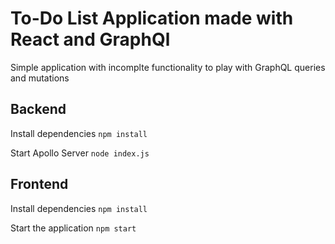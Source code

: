 # To-Do List Application made with React and GraphQl

Simple application with incomplte functionality to play with GraphQL queries and mutations

## Backend

Install dependencies
`npm install`

Start Apollo Server
`node index.js`

## Frontend

Install dependencies
`npm install`

Start the application
`npm start`